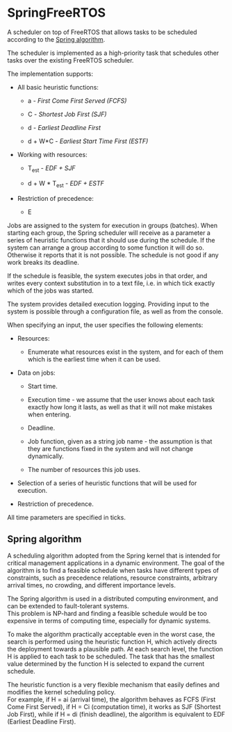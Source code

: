# SpringFreeRTOS
A scheduler on top of FreeRTOS that allows tasks to be scheduled according to the [Spring algorithm](spring-algorithm).

The scheduler is implemented as a high-priority task that schedules other tasks over the existing FreeRTOS scheduler.

The implementation supports:

- All basic heuristic functions:
  
   - a - *First Come First Served (FCFS)*
  
   - C - *Shortest Job First (SJF)*
  
   - d - *Earliest Deadline First*
  
   - d + W*C - *Earliest Start Time First (ESTF)*

- Working with resources:
  
   - T<sub>est</sub> - *EDF + SJF*
  
   - d + W * T<sub>est</sub> - *EDF + ESTF*

- Restriction of precedence:
  
   - E

Jobs are assigned to the system for execution in groups (batches).
When starting each group, the Spring scheduler will receive as a parameter a series of heuristic functions that it should use during the schedule.
If the system can arrange a group according to some function it will do so. 
Otherwise it reports that it is not possible.
The schedule is not good if any work breaks its deadline.

If the schedule is feasible, the system executes jobs in that order, and writes every context substitution
in to a text file, i.e. in which tick exactly which of the jobs was started.

The system provides detailed execution logging.
Providing input to the system is possible through a configuration file, as well as from the console.

When specifying an input, the user specifies the following elements:

- Resources:
  
   - Enumerate what resources exist in the system, and for each of them which is the earliest
     time when it can be used.

- Data on jobs:
  
   - Start time.
  
   - Execution time - we assume that the user knows about each task exactly
     how long it lasts, as well as that it will not make mistakes when entering.
  
   - Deadline.
  
   - Job function, given as a string job name - the assumption is that they are
     functions fixed in the system and will not change dynamically.
  
   - The number of resources this job uses.

- Selection of a series of heuristic functions that will be used for execution.

- Restriction of precedence.

All time parameters are specified in ticks.

## Spring algorithm
A scheduling algorithm adopted from the Spring kernel that is intended for critical management applications in a dynamic environment. The goal of the algorithm is to find a feasible schedule when tasks have different types of constraints, such as precedence relations, resource constraints, arbitrary arrival times, no crowding, and different importance levels.

The Spring algorithm is used in a distributed computing environment, and can be extended to fault-tolerant systems.  
This problem is NP-hard and finding a feasible schedule would be too expensive in terms of computing time, especially for dynamic systems.  

To make the algorithm practically acceptable even in the worst case, the search is performed using the heuristic function H, which actively directs the deployment towards a plausible path. At each search level, the function H is applied to each task to be scheduled. The task that has the smallest value determined by the function H is selected to expand the current schedule.

The heuristic function is a very flexible mechanism that easily defines and modifies the kernel scheduling policy.  
For example, if H = ai (arrival time), the algorithm behaves as FCFS (First Come First Served), if H = Ci (computation time), it works as SJF (Shortest Job First), while if H = di (finish deadline), the algorithm is equivalent to EDF (Earliest Deadline First).
